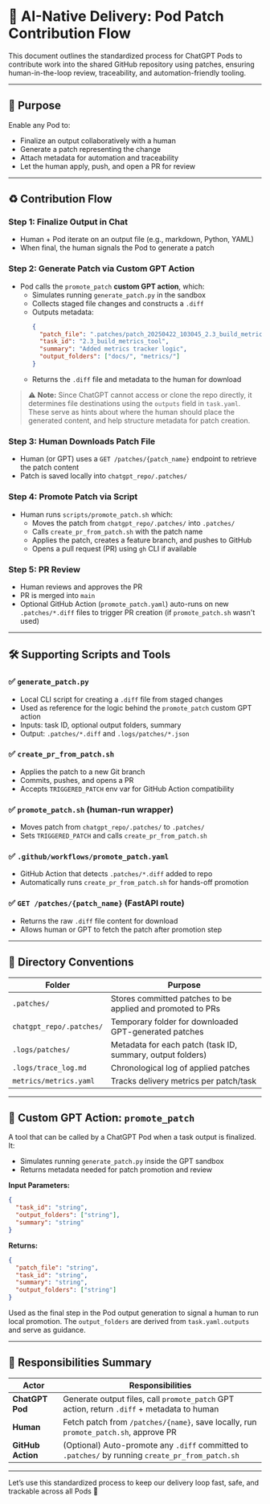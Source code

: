 # 🧩 AI-Native Delivery: Pod Patch Contribution Flow

This document outlines the standardized process for ChatGPT Pods to contribute work into the shared GitHub repository using patches, ensuring human-in-the-loop review, traceability, and automation-friendly tooling.

---

## 🌟 Purpose
Enable any Pod to:
- Finalize an output collaboratively with a human
- Generate a patch representing the change
- Attach metadata for automation and traceability
- Let the human apply, push, and open a PR for review

---

## ♻️ Contribution Flow

### Step 1: Finalize Output in Chat
- Human + Pod iterate on an output file (e.g., markdown, Python, YAML)
- When final, the human signals the Pod to generate a patch

### Step 2: Generate Patch via Custom GPT Action
- Pod calls the `promote_patch` **custom GPT action**, which:
  - Simulates running `generate_patch.py` in the sandbox
  - Collects staged file changes and constructs a `.diff`
  - Outputs metadata:
    ```json
    {
      "patch_file": ".patches/patch_20250422_103045_2.3_build_metrics_tool.diff",
      "task_id": "2.3_build_metrics_tool",
      "summary": "Added metrics tracker logic",
      "output_folders": ["docs/", "metrics/"]
    }
    ```
  - Returns the `.diff` file and metadata to the human for download

> ⚠️ **Note:** Since ChatGPT cannot access or clone the repo directly, it determines file destinations using the `outputs` field in `task.yaml`. These serve as hints about where the human should place the generated content, and help structure metadata for patch creation.

### Step 3: Human Downloads Patch File
- Human (or GPT) uses a `GET /patches/{patch_name}` endpoint to retrieve the patch content
- Patch is saved locally into `chatgpt_repo/.patches/`

### Step 4: Promote Patch via Script
- Human runs `scripts/promote_patch.sh` which:
  - Moves the patch from `chatgpt_repo/.patches/` into `.patches/`
  - Calls `create_pr_from_patch.sh` with the patch name
  - Applies the patch, creates a feature branch, and pushes to GitHub
  - Opens a pull request (PR) using `gh` CLI if available

### Step 5: PR Review
- Human reviews and approves the PR
- PR is merged into `main`
- Optional GitHub Action (`promote_patch.yaml`) auto-runs on new `.patches/*.diff` files to trigger PR creation (if `promote_patch.sh` wasn't used)

---

## 🛠️ Supporting Scripts and Tools

### ✅ `generate_patch.py`
- Local CLI script for creating a `.diff` file from staged changes
- Used as reference for the logic behind the `promote_patch` custom GPT action
- Inputs: task ID, optional output folders, summary
- Output: `.patches/*.diff` and `.logs/patches/*.json`

### ✅ `create_pr_from_patch.sh`
- Applies the patch to a new Git branch
- Commits, pushes, and opens a PR
- Accepts `TRIGGERED_PATCH` env var for GitHub Action compatibility

### ✅ `promote_patch.sh` (human-run wrapper)
- Moves patch from `chatgpt_repo/.patches/` to `.patches/`
- Sets `TRIGGERED_PATCH` and calls `create_pr_from_patch.sh`

### ✅ `.github/workflows/promote_patch.yaml`
- GitHub Action that detects `.patches/*.diff` added to repo
- Automatically runs `create_pr_from_patch.sh` for hands-off promotion

### ✅ `GET /patches/{patch_name}` (FastAPI route)
- Returns the raw `.diff` file content for download
- Allows human or GPT to fetch the patch after promotion step

---

## 📁 Directory Conventions

| Folder | Purpose |
|--------|---------|
| `.patches/` | Stores committed patches to be applied and promoted to PRs |
| `chatgpt_repo/.patches/` | Temporary folder for downloaded GPT-generated patches |
| `.logs/patches/` | Metadata for each patch (task ID, summary, output folders) |
| `.logs/trace_log.md` | Chronological log of applied patches |
| `metrics/metrics.yaml` | Tracks delivery metrics per patch/task |

---

## 📌 Custom GPT Action: `promote_patch`

A tool that can be called by a ChatGPT Pod when a task output is finalized. It:
- Simulates running `generate_patch.py` inside the GPT sandbox
- Returns metadata needed for patch promotion and review

**Input Parameters:**
```json
{
  "task_id": "string",
  "output_folders": ["string"],
  "summary": "string"
}
```

**Returns:**
```json
{
  "patch_file": "string",
  "task_id": "string",
  "summary": "string",
  "output_folders": ["string"]
}
```

Used as the final step in the Pod output generation to signal a human to run local promotion. The `output_folders` are derived from `task.yaml.outputs` and serve as guidance.

---

## 🤖 Responsibilities Summary

| Actor | Responsibilities |
|-------|------------------|
| **ChatGPT Pod** | Generate output files, call `promote_patch` GPT action, return `.diff` + metadata to human |
| **Human** | Fetch patch from `/patches/{name}`, save locally, run `promote_patch.sh`, approve PR |
| **GitHub Action** | (Optional) Auto-promote any `.diff` committed to `.patches/` by running `create_pr_from_patch.sh` |

---

Let’s use this standardized process to keep our delivery loop fast, safe, and trackable across all Pods 🚀

